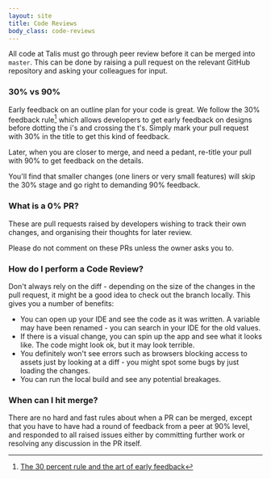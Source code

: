 ```yaml
---
layout: site
title: Code Reviews
body_class: code-reviews
---
```



All code at Talis must go through peer review before it can be merged into `master`. This can be done by
raising a pull request on the relevant GitHub repository and asking your colleagues for input.

### 30% vs 90%

Early feedback on an outline plan for your code is great. We follow the 30% feedback rule[^1]
which allows developers to get early feedback on designs before dotting the i's and crossing the t's. Simply mark your
pull request with 30% in the title to get this kind of feedback.

Later, when you are closer to merge, and need a pedant, re-title your pull with 90% to get feedback on the details.

You'll find that smaller changes (one liners or very small features) will skip the 30% stage and go right to demanding
90% feedback.

### What is a 0% PR?

These are pull requests raised by developers wishing to track their own changes, and organising their thoughts for
later review.

Please do not comment on these PRs unless the owner asks you to.

### How do I perform a Code Review?

Don't always rely on the diff - depending on the size of the changes in the pull request, it might be a good idea to
check out the branch locally. This gives you a number of benefits:
* You can open up your IDE and see the code as it was written. A variable may have been renamed - you can search in
your IDE for the old values.
* If there is a visual change, you can spin up the app and see what it looks like. The code might look ok, but it may
look terrible.
* You definitely won't see errors such as browsers blocking access to assets just by looking at a diff - you might spot
 some bugs by just loading the changes.
* You can run the local build and see any potential breakages.

### When can I hit merge?

There are no hard and fast rules about when a PR can be merged, except that you have to have had a round of feedback
from a peer at 90% level, and responded to all raised issues either by committing further work or resolving any
discussion in the PR itself.



[^1]: [The 30 percent rule and the art of early feedback](http://lifehacker.com/the-30-percent-rule-and-the-art-of-early-feedback-1619474527)